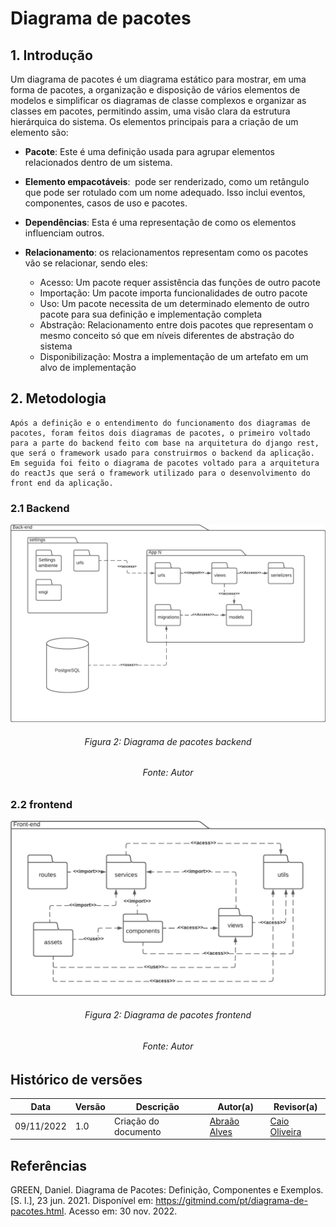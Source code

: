 # Diagrama de pacotes

## 1. Introdução
Um diagrama de pacotes é um diagrama estático para mostrar, em uma forma de pacotes, a organização e disposição de vários elementos de modelos e simplificar os diagramas de classe complexos e organizar as classes em pacotes, permitindo assim, uma visão clara da estrutura hierárquica do sistema.
Os elementos principais para a criação de um elemento são:  

- **Pacote**: Este é uma definição usada para agrupar elementos relacionados dentro de um sistema.
- **Elemento empacotáveis**:  pode ser renderizado, como um retângulo que pode ser rotulado com um nome adequado. Isso inclui eventos, componentes, casos de uso e pacotes.
- **Dependências**: Esta é uma representação de como os elementos influenciam outros.

- **Relacionamento**: os relacionamentos representam como os pacotes vão se relacionar, sendo eles: 
    - Acesso: Um pacote requer assistência das funções de outro pacote
    - Importação: Um pacote importa funcionalidades de outro pacote
    - Uso: Um pacote necessita de um determinado elemento de outro pacote para sua definição e implementação completa
    - Abstração: Relacionamento entre dois pacotes que representam o mesmo conceito só que em níveis diferentes de abstração do sistema
    - Disponibilização: Mostra a implementação de um artefato em um alvo de implementação

## 2. Metodologia
    Após a definição e o entendimento do funcionamento dos diagramas de pacotes, foram feitos dois diagramas de pacotes, o primeiro voltado para a parte do backend feito com base na arquitetura do django rest, que será o framework usado para construirmos o backend da aplicação. Em seguida foi feito o diagrama de pacotes voltado para a arquitetura do reactJs que será o framework utilizado para o desenvolvimento do front end da aplicação.  

### 2.1 Backend

![Diagrama de pacotes backend](../../assets/diagrama_pacotes_back.png)

<h6 align = "center">Figura 2: Diagrama de pacotes backend</h6>
<h6 align = "center">Fonte: Autor</h6>

### 2.2 frontend


![Diagrama de pacotes frontend](../../assets/diagrama_pacotes_front.png)
<h6 align = "center">Figura 2: Diagrama de pacotes frontend</h6>
<h6 align = "center">Fonte: Autor</h6>


## Histórico de versões
|    Data    | Versão |      Descrição       |                   Autor(a)                    |                   Revisor(a)                    |
| ---------- | ------ | -------------------- | --------------------------------------------- | ----------------------------------------------- |
| 09/11/2022 | 1.0    | Criação do documento | [Abraão Alves](https://github.com/Abraao1231) | [Caio Oliveira](https://github.com/oCaioOliveira)   |


## Referências 

GREEN, Daniel. Diagrama de Pacotes: Definição, Componentes e Exemplos. [S. l.], 23 jun. 2021. Disponível em: https://gitmind.com/pt/diagrama-de-pacotes.html. Acesso em: 30 nov. 2022.